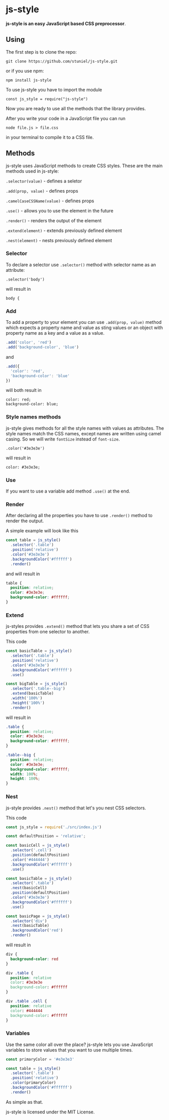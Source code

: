 # js-style

**js-style is an easy JavaScript based CSS preprocessor**.


## Using

The first step is to clone the repo:

```
git clone https://github.com/stuniel/js-style.git
```

or if you use npm:

```
npm install js-style
```

To use js-style you have to import the module

```
const js_style = require("js-style")
```

Now you are ready to use all the methods that the library provides.

After you write your code in a JavaScript file you can run

```
node file.js > file.css
```

in your terminal to compile it to a CSS file.


## Methods

js-style uses JavaScript methods to create CSS styles. These are the main methods used in js-style:

`.selector(value)` - defines a seletor

`.add(prop, value)` - defines props

`.camelCaseCSSName(value)` - defines props

`.use()` - allows you to use the element in the future

`.render()` - renders the output of the element

`.extend(element)` - extends previously defined element

`.nest(element)` - nests previously defined element


### Selector

To declare a selector use `.selector()` method with selector name as an attribute:

```
.selector('body')
```

will result in

```
body {
```

### Add

To add a property to your element you can use `.add(prop, value)` method which expects a property name and value as sting values or an object with property name as a key and a value as a value.

```js
.add('color', 'red')
.add('background-color', 'blue')
```

and

```js
.add({
  'color': 'red',
  'background-color': 'blue'
})
```

will both result in

```
color: red;
background-color: blue;
```


### Style names methods

js-style gives methods for all the style names with values as attributes. The style names match the CSS names, except names are written using camel casing. So we will write `fontSize` instead of `font-size`.

```
.color('#3e3e3e')
```

will result in

```
color: #3e3e3e;
```

### Use

If you want to use a variable add method `.use()` at the end.


### Render

After declaring all the properties you have to use `.render()` method to render the output.

A simple example will look like this

```js
const table = js_style()
  .selector('.table')
  .position('relative')
  .color('#3e3e3e')
  .backgroundColor('#ffffff')
  .render()
```

and will result in

```css
table {
  position: relative;
  color: #3e3e3e;
  background-color: #ffffff;
}
```


### Extend

js-styles provides `.extend()` method that lets you share a set of CSS properties from one selector to another.

This code

```js
const basicTable = js_style()
  .selector('.table')
  .position('relative')
  .color('#3e3e3e')
  .backgroundColor('#ffffff')
  .use()

const bigTable = js_style()
  .selector('.table--big')
  .extend(basicTable)
  .width('100%')
  .height('100%')
  .render()
```

will result in

```css
.table {
  position: relative;
  color: #3e3e3e;
  background-color: #ffffff;
}

.table--big {
  position: relative;
  color: #3e3e3e;
  background-color: #ffffff;
  width: 100%;
  height: 100%;
}

```


### Nest

js-style provides `.nest()` method that let's you nest CSS selectors.

This code

```js
const js_style = require('./src/index.js')

const defaultPosition = 'relative';

const basicCell = js_style()
  .selector('.cell')
  .position(defaultPosition)
  .color('#444444')
  .backgroundColor('#ffffff')
  .use()

const basicTable = js_style()
  .selector('.table')
  .nest(basicCell)
  .position(defaultPosition)
  .color('#3e3e3e')
  .backgroundColor('#ffffff')
  .use()

const basicPage = js_style()
  .selector('div')
  .nest(basicTable)
  .backgroundColor('red')
  .render()
```

will result in

```css
div {
  background-color: red
}

div .table {
  position: relative
  color: #3e3e3e
  background-color: #ffffff
}

div .table .cell {
  position: relative
  color: #444444
  background-color: #ffffff
}
```


### Variables

Use the same color all over the place?
js-style lets you use JavaScript variables to store values that you want to use multiple times.

```js
const primaryColor = '#e3e3e3'

const table = js_style()
  .selector('.table')
  .position('relative')
  .color(primaryColor)
  .backgroundColor('#ffffff')
  .render()
```

As simple as that.

js-style is licensed under the MIT License.
